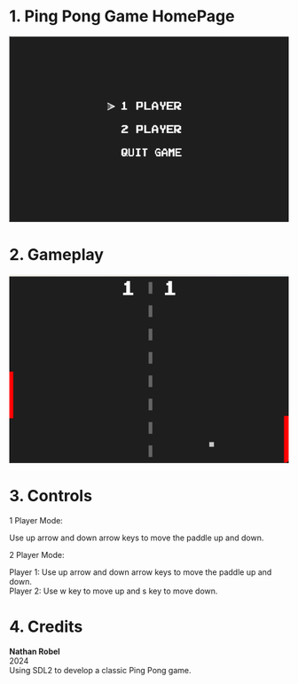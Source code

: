# 1. Ping Pong Game  HomePage

![HomePage](PingPong.png)

# 2. Gameplay

![Gameplay](PingPong1.png)

# 3. Controls 

1 Player Mode:

Use up arrow and down arrow keys to move the paddle up and down.

2 Player Mode:

Player 1: Use up arrow and down arrow keys to move the paddle up and down.  
Player 2: Use w key to move up and s key to move down.

# 4. Credits

**Nathan Robel**  
2024  
Using SDL2 to develop a classic Ping Pong game.

